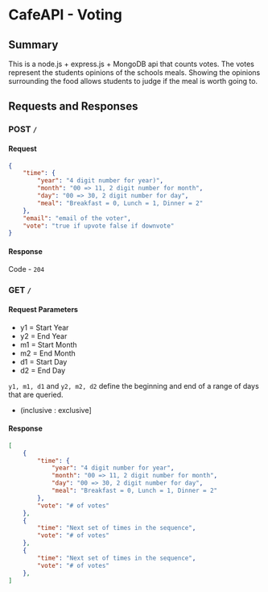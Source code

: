# CafeAPI - Voting

## Summary

This is a node.js + express.js + MongoDB api that counts votes. The votes represent the students opinions of the schools meals. Showing the opinions surrounding the food allows students to judge if the meal is worth going to.

## Requests and Responses

### POST `/`

#### Request

```json
{
    "time": {
        "year": "4 digit number for year)",
        "month": "00 => 11, 2 digit number for month",
        "day": "00 => 30, 2 digit number for day",
        "meal": "Breakfast = 0, Lunch = 1, Dinner = 2"
    },
    "email": "email of the voter",
    "vote": "true if upvote false if downvote"
}
```

#### Response

Code - `204`

### GET `/`

#### Request Parameters

- y1 = Start Year
- y2 = End Year
- m1 = Start Month
- m2 = End Month
- d1 = Start Day
- d2 = End Day

`y1, m1, d1` and `y2, m2, d2` define the beginning and end of a range of days that are queried.

- (inclusive : exclusive]

#### Response

```json
[
    {
        "time": {
            "year": "4 digit number for year",
            "month": "00 => 11, 2 digit number for month",
            "day": "00 => 30, 2 digit number for day",
            "meal": "Breakfast = 0, Lunch = 1, Dinner = 2"
        },
        "vote": "# of votes"
    },
    {
        "time": "Next set of times in the sequence",
        "vote": "# of votes"
    },
    {
        "time": "Next set of times in the sequence",
        "vote": "# of votes"
    },
]
```
